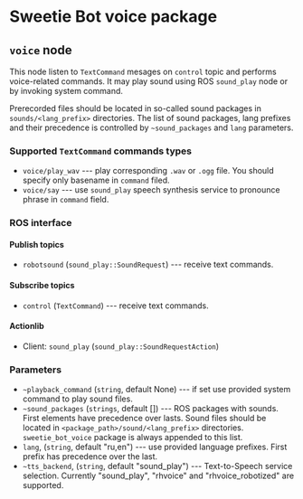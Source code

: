 Sweetie Bot voice package 
=========================

`voice` node
------------------

This node listen to `TextCommand` mesages on `control` topic and performs voice-related commands.
It may play sound using ROS `sound_play` node or by invoking system command.

Prerecorded files should be located in so-called sound packages in `sounds/<lang_prefix>` directories.
The list of sound packages, lang prefixes and their precedence is controlled by `~sound_packages` and `lang`
parameters.


### Supported `TextCommand` commands types

* `voice/play_wav` --- play corresponding `.wav` or `.ogg` file. You should specify only basename in `command` filed.
* `voice/say` --- use `sound_play` speech synthesis service to pronounce phrase in `command` field.

### ROS interface

#### Publish topics

* `robotsound` (`sound_play::SoundRequest`) --- receive text commands.

#### Subscribe topics

* `control` (`TextCommand`) --- receive text commands.

#### Actionlib

* Client: `sound_play` (`sound_play::SoundRequestAction`)

### Parameters

* `~playback_command` (`string`, default None) --- if set use provided system command to play sound files.
* `~sound_packages` (`strings`, default []) --- ROS packages with sounds. First elements have precedence over lasts. 
    Sound files should be located in `<package_path>/sound/<lang_prefix>` directories. `sweetie_bot_voice` package is always appended to this list.
* `lang`, (`string`, default "ru,en") --- use provided language prefixes.  First prefix has precedence over the last.
* `~tts_backend`, (`string`, default "sound_play") --- Text-to-Speech service selection. Currently "sound_play", "rhvoice" and "rhvoice_robotized" are supported.

